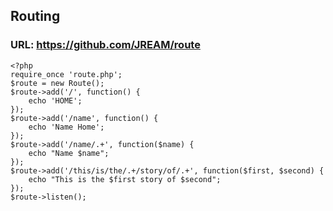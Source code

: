    ## Routing
   
   ### URL: https://github.com/JREAM/route
    
    <?php
    require_once 'route.php';
    $route = new Route();
    $route->add('/', function() {
        echo 'HOME';
    });
    $route->add('/name', function() {
        echo 'Name Home';
    });
    $route->add('/name/.+', function($name) {
        echo "Name $name";
    });
    $route->add('/this/is/the/.+/story/of/.+', function($first, $second) {
        echo "This is the $first story of $second";
    });
    $route->listen();